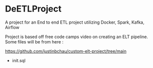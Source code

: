 # DeETLProject
A project for an End to end ETL project utilizing Docker, Spark, Kafka, Airflow


Project is based off free code camps video on creating an ELT pipeline. Some files will be from here : 

https://github.com/justinbchau/custom-elt-project/tree/main
- init.sql
